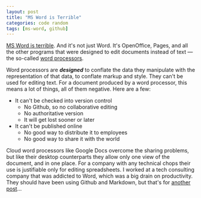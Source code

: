 ```yaml
---
layout: post
title: "MS Word is Terrible"
categories: code random
tags: [ms-word, github]
---
```


[MS Word is terrible](http://fluff.info/terrible/). And it's not just Word. It's OpenOffice, Pages, and all the other programs that were designed to edit documents instead of text &mdash; the so-called [word processors](https://en.wikipedia.org/wiki/Word_processor).

Word processors are ___designed___ to conflate the data they manipulate with the representation of that data, to conflate markup and style. They can't be used for editing text. For a document produced by a word processor, this means a lot of things, all of them negative. Here are a few:

- It can't be checked into version control
    - No Github, so no collaborative editing
    - No authoritative version
    - It will get lost sooner or later
- It can't be published online
    - No good way to distribute it to employees
    - No good way to share it with the world

Cloud word processors like Google Docs overcome the sharing problems, but like their desktop counterparts they allow only one view of the document, and in one place. For a company with any technical chops their use is justifiable only for editing spreadsheets. I worked at a tech consulting company that was addicted to Word, which was a big drain on productivity. They should have been using Github and Markdown, but that's for [another post](./markdown-for-company-docs)...
